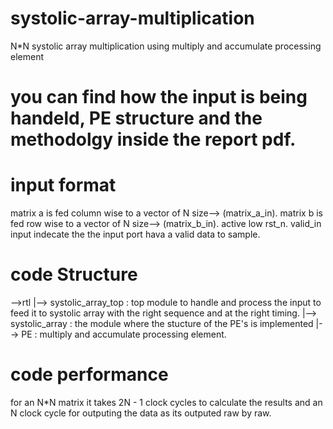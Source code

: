 # systolic-array-multiplication
N*N systolic array multiplication using multiply and accumulate processing element


# you can find how  the input is being handeld, PE structure and the methodolgy inside the report pdf.


# input format 
matrix a is fed column wise to a vector of N size--> (matrix_a_in).
matrix b is fed row wise to a vector of N size--> (matrix_b_in).
active low rst_n.
valid_in input indecate the the input port hava a valid data to sample.

# code Structure 
  -->rtl
      |--> systolic_array_top  : top module to handle and process the input to feed it to systolic array with the right sequence and at the right timing.
      |--> systolic_array : the module where the stucture of the PE's is implemented
      |--> PE :  multiply and accumulate processing element.

# code performance
  for an N*N matrix it takes 2N - 1 clock cycles to calculate the results and an N clock cycle for outputing the data as its outputed raw by raw.

